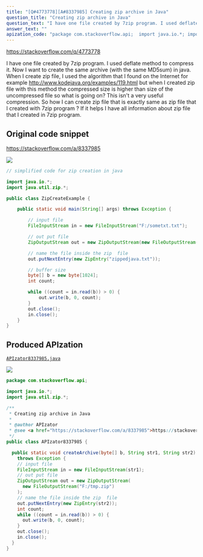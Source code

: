 ```yaml
---
title: "[Q#4773778][A#8337985] Creating zip archive in Java"
question_title: "Creating zip archive in Java"
question_text: "I have one file created by 7zip program. I used deflate method to compress it. Now I want to create the same archive (with the same MD5sum) in java. When I create zip file, I used the algorithm that I found on the Internet for example http://www.kodejava.org/examples/119.html but when I created zip file with this method the compressed size is higher than size of the uncompressed file so what is going on? This isn't a very useful compression. So how I can create zip file that is exactly same as zip file that I created with 7zip program ? If it helps I have all information about zip file that I created in 7zip program."
answer_text: ""
apization_code: "package com.stackoverflow.api;  import java.io.*; import java.util.zip.*;  /**  * Creating zip archive in Java  *  * @author APIzator  * @see <a href=\"https://stackoverflow.com/a/8337985\">https://stackoverflow.com/a/8337985</a>  */ public class APIzator8337985 {    public static void createArchive(byte[] b, String str1, String str2)     throws Exception {     // input file     FileInputStream in = new FileInputStream(str1);     // out put file     ZipOutputStream out = new ZipOutputStream(       new FileOutputStream(\"F:/tmp.zip\")     );     // name the file inside the zip  file     out.putNextEntry(new ZipEntry(str2));     int count;     while ((count = in.read(b)) > 0) {       out.write(b, 0, count);     }     out.close();     in.close();   } }"
---
```


https://stackoverflow.com/q/4773778

I have one file created by 7zip program. I used deflate method to compress it. Now I want to create the same archive (with the same MD5sum) in java. When I create zip file, I used the algorithm that I found on the Internet for example http://www.kodejava.org/examples/119.html but when I created zip file with this method the compressed size is higher than size of the uncompressed file so what is going on? This isn&#x27;t a very useful compression. So how I can create zip file that is exactly same as zip file that I created with 7zip program ? If it helps I have all information about zip file that I created in 7zip program.



## Original code snippet

https://stackoverflow.com/a/8337985



<div class="code-logo"><img src="/stackoverflow.png" /></div>

```java
// simplified code for zip creation in java

import java.io.*;
import java.util.zip.*;

public class ZipCreateExample {

    public static void main(String[] args) throws Exception {

        // input file 
        FileInputStream in = new FileInputStream("F:/sometxt.txt");

        // out put file 
        ZipOutputStream out = new ZipOutputStream(new FileOutputStream("F:/tmp.zip"));

        // name the file inside the zip  file 
        out.putNextEntry(new ZipEntry("zippedjava.txt")); 

        // buffer size
        byte[] b = new byte[1024];
        int count;

        while ((count = in.read(b)) > 0) {
            out.write(b, 0, count);
        }
        out.close();
        in.close();
    }
}
```

## Produced APIzation

[`APIzator8337985.java`](https://github.com/blind-papers/apization-temp-data/raw/main/search/APIzator8337985.java)

<div class="code-logo"><img src="/apizator.png" /></div>

```java
package com.stackoverflow.api;

import java.io.*;
import java.util.zip.*;

/**
 * Creating zip archive in Java
 *
 * @author APIzator
 * @see <a href="https://stackoverflow.com/a/8337985">https://stackoverflow.com/a/8337985</a>
 */
public class APIzator8337985 {

  public static void createArchive(byte[] b, String str1, String str2)
    throws Exception {
    // input file
    FileInputStream in = new FileInputStream(str1);
    // out put file
    ZipOutputStream out = new ZipOutputStream(
      new FileOutputStream("F:/tmp.zip")
    );
    // name the file inside the zip  file
    out.putNextEntry(new ZipEntry(str2));
    int count;
    while ((count = in.read(b)) > 0) {
      out.write(b, 0, count);
    }
    out.close();
    in.close();
  }
}

```